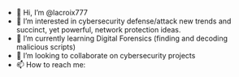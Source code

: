 - 👋 Hi, I’m @lacroix777
- 👀 I’m interested in cybersecurity defense/attack new trends and succinct, yet powerful, network protection ideas.  
- 🌱 I’m currently learning Digital Forensics (finding and decoding malicious scripts)
- 💞️ I’m looking to collaborate on cybersecurity projects
- 📫 How to reach me: 

<!---
lacroix777/lacroix777 is a ✨ special ✨ repository because its `README.md` (this file) appears on your GitHub profile.
You can click the Preview link to take a look at your changes.
--->
